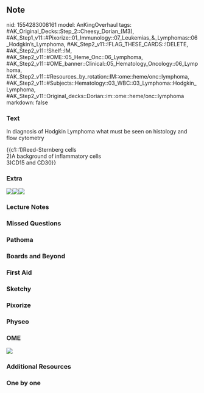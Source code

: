## Note
nid: 1554283008161
model: AnKingOverhaul
tags: #AK_Original_Decks::Step_2::Cheesy_Dorian_(M3), #AK_Step1_v11::#Pixorize::01_Immunology::07_Leukemias_&_Lymphomas::06_Hodgkin’s_Lymphoma, #AK_Step2_v11::!FLAG_THESE_CARDS::!DELETE, #AK_Step2_v11::!Shelf::IM, #AK_Step2_v11::#OME::05_Heme_Onc::06_Lymphoma, #AK_Step2_v11::#OME_banner::Clinical::05_Hematology_Oncology::06_Lymphoma, #AK_Step2_v11::#Resources_by_rotation::IM::ome::heme/onc::lymphoma, #AK_Step2_v11::#Subjects::Hematology::03_WBC::03_Lymphoma::Hodgkin_Lymphoma, #AK_Step2_v11::Original_decks::Dorian::im::ome::heme/onc::lymphoma
markdown: false

### Text
In diagnosis of Hodgkin Lymphoma what must be seen on histology and
flow cytometry
<div>
  {{c1::1)Reed-Sternberg cells
  <div>
    2)A background of inflammatory cells
  </div>
  <div>
    3)CD15 and CD30}}
  </div>
</div>

### Extra
<img src="tmp86nk6M.png"><img src="tmpuGu30a.png"><img src=
"tmpCSkFff.png">

### Lecture Notes


### Missed Questions


### Pathoma


### Boards and Beyond


### First Aid


### Sketchy


### Pixorize


### Physeo


### OME
<div class="ome-widget">
  <a href=
  "https://onlinemeded.org/spa/hematology-oncology/lymphoma/acquire?ref=anki">
  <img src="_OME_AnkiFlashcards_Lesson_2.png"></a>
</div>

### Additional Resources


### One by one

